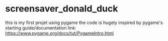 # screensaver_donald_duck
this is my first projet using pygame the code is hugely inspired by pygame's starting guide/documentation 
link: https://www.pygame.org/docs/tut/PygameIntro.html
